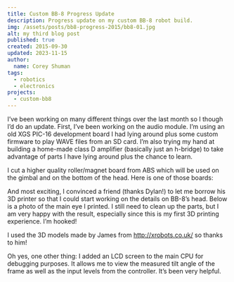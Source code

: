 ```yaml
---
title: Custom BB-8 Progress Update
description: Progress update on my custom BB-8 robot build.
img: /assets/posts/bb8-progress-2015/bb8-01.jpg
alt: my third blog post
published: true
created: 2015-09-30
updated: 2023-11-15
author: 
  name: Corey Shuman
tags: 
  - robotics
  - electronics
projects:
  - custom-bb8
---
```


I’ve been working on many different things over the last month so I though I’d do an update. First, I’ve been working on the audio module. I’m using an old XGS PIC-16 development board I had lying around plus some custom firmware to play WAVE files from an SD card. I’m also trying my hand at building a home-made class D amplifier (basically just an h-bridge) to take advantage of parts I have lying around plus the chance to learn.

<position justify="center">
  <progressive-image src="/assets/posts/bb8-progress-2015/bb8-01.jpg" width="650px" alt="a" size="large" >
  </progressive-image>
</position>

I cut a higher quality roller/magnet board from ABS which will be used on the gimbal and on the bottom of the head. Here is one of those boards:

<position justify="center">
  <progressive-image src="/assets/posts/bb8-progress-2015/bb8-02.jpg" width="650px" alt="a" size="large" >
  </progressive-image>
</position>

And most exciting, I convinced a friend (thanks Dylan!) to let me borrow his 3D printer so that I could start working on the details on BB-8’s head. Below is a photo of the main eye I printed. I still need to clean up the parts, but I am very happy with the result, especially since this is my first 3D printing experience. I’m hooked!

<position justify="center">
  <progressive-image src="/assets/posts/bb8-progress-2015/bb8-03.jpg" width="650px" alt="a" size="large" >
  </progressive-image>
</position>

I used the 3D models made by James from http://xrobots.co.uk/ so thanks to him!

Oh yes, one other thing: I added an LCD screen to the main CPU for debugging purposes. It allows me to view the measured tilt angle of the frame as well as the input levels from the controller. It’s been very helpful.

<position justify="center">
  <progressive-image src="/assets/posts/bb8-progress-2015/bb8-04.jpg" width="650px" alt="a" size="large" >
  </progressive-image>
</position>
